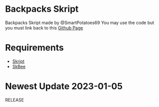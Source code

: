 # Backpacks Skript
Backpacks Skript made by @SmartPotatoes69
You may use the code but you must link back to this <a href="https://github.com/SmartPotatoes69/Backpacks">Github Page</a>

# **Requirements**

- <a href="https://github.com/SkriptLang/Skript/releases">Skript</a>
- <a href="https://github.com/ShaneBeee/SkBee/releases">SkBee</a>

# **Newest Update** 2023-01-05
RELEASE
